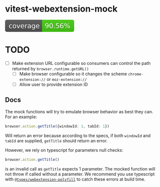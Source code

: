 # vitest-webextension-mock
![Code coverage](./public/badge.svg)

# TODO

- [ ] Make extension URL configurable so consumers can control the path returned by `browser.runtime.getURL()`
  - [ ] Make browser configurable so it changes the scheme `chrome-extension://` or `moz-extension://`
  - [ ] Allow user to provide extension ID

## Docs

The mock functions will try to emulate browser behavior as best they can.
For an example:

```ts
browser.action.getTitle({windowId: 1, tabId: 1}) 
```

Will return an error because according to the specs, if both `windowId` and `tabId` are supplied, `getTitle` should return an error.

However, we rely on typescript for parameters null checks:

```ts
browser.action.getTitle()
```

is an invalid call as `getTitle` expects 1 parameter. The mocked function will not throw if called without a parameter. We recommend you use typescript with [`@types/webextension-polyfill`](https://www.npmjs.com/package/@types/webextension-polyfill) to catch these errors at build time.
